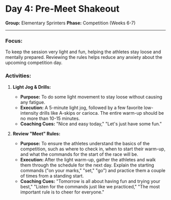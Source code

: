 # Day 4: Pre-Meet Shakeout

**Group:** Elementary Sprinters
**Phase:** Competition (Weeks 6-7)

---

### Focus:
To keep the session very light and fun, helping the athletes stay loose and mentally prepared. Reviewing the rules helps reduce any anxiety about the upcoming competition day.

### Activities:

1.  **Light Jog & Drills:**
    *   **Purpose:** To do some light movement to stay loose without causing any fatigue.
    *   **Execution:** A 5-minute light jog, followed by a few favorite low-intensity drills like A-skips or carioca. The entire warm-up should be no more than 10-15 minutes.
    *   **Coaching Cues:** "Nice and easy today," "Let's just have some fun."

2.  **Review "Meet" Rules:**
    *   **Purpose:** To ensure the athletes understand the basics of the competition, such as where to check in, when to start their warm-up, and what the commands for the start of the race will be.
    *   **Execution:** After the light warm-up, gather the athletes and walk them through the schedule for the next day. Explain the starting commands ("on your marks," "set," "go") and practice them a couple of times from a standing start.
    *   **Coaching Cues:** "Tomorrow is all about having fun and trying your best," "Listen for the commands just like we practiced," "The most important rule is to cheer for everyone."

